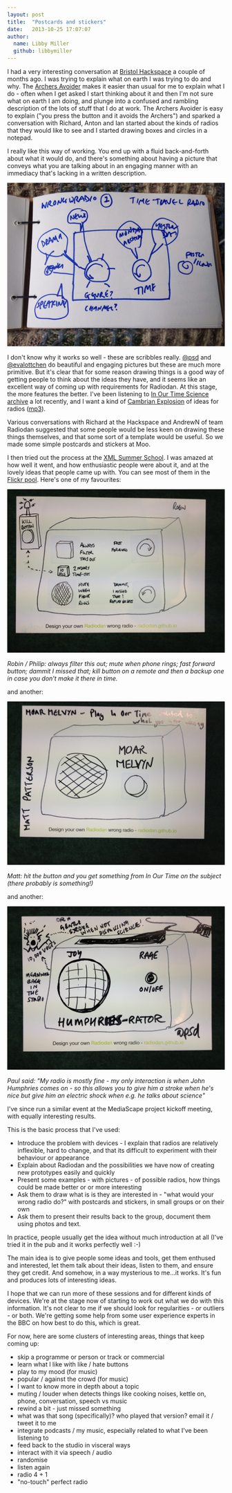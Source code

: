 ```yaml
---
layout: post
title:  "Postcards and stickers"
date:   2013-10-25 17:07:07
author:
  name: Libby Miller
  github: libbymiller
---
```


I had a very interesting conversation at [Bristol Hackspace](http://bristol.hackspace.org.uk) a
couple of months ago. I was trying to explain what on earth I was trying to do and why. The
[Archers Avoider](http://planb.nicecupoftea.org/2013/04/16/archers-avoider/) makes it easier
than usual for me to explain what I do - often when I get asked I start thinking about it and
then I'm not sure what on earth I am doing, and plunge into a confused and rambling description
of the lots of stuff that I do at work. The Archers Avoider is easy to explain ("you press the
button and it avoids the Archers") and sparked a conversation with Richard, Anton and Ian
started about the kinds of radios that they would like to see and I started drawing boxes and
circles in a notepad.

I really like this way of working. You end up with a fluid back-and-forth about what it would
do, and there's something about having a picture that conveys what you are talking about in an
engaging manner with an immediacy that's lacking in a written description.

![A wrong radio](/assets/wrong_radio1.jpg "A wrong radio")

I don't know why it works so well - these are scribbles really. [@psd](https://twitter.com/psd)
and [@evalottchen](https://twitter.com/evalottchen) do beautiful and engaging pictures but these
are much more primitive. But it's clear that for some reason drawing things is a good way of
getting people to think about the ideas they have, and it seems like an excellent way of coming
up with requirements for Radiodan. At this stage, the more features the better. I've been
listening to [In Our Time Science archive](http://www.bbc.co.uk/podcasts/series/iots/all) a lot
recently, and I want a kind of [Cambrian
Explosion](http://en.wikipedia.org/wiki/Cambrian_explosion) of ideas for radios
([mp3](http://downloads.bbc.co.uk/podcasts/radio4/iots/iots_20050217-0900a.mp3)).

Various conversations with Richard at the Hackspace and AndrewN of team Radiodan suggested that
some people would be less keen on drawing these things themselves, and that some sort of a
template would be useful. So we made some simple postcards and stickers at Moo.

I then tried out the process at the [XML Summer School](http://xmlsummerschool.com). I was
amazed at how well it went, and how enthusiastic people were about it, and at the lovely ideas
that people came up with. You can see most of them in the [Flickr
pool](http://www.flickr.com/groups/2386878@N23/). Here's one of my favourites:


![Robin's Radio](/assets/robin.jpg "Robin's radio")

<i>Robin / Philip: always filter this out; mute when phone rings; fast forward button; dammit I missed that; kill button on a remote and then a backup one in case you don't make it there in time.</i>

and another:

![Matt's radio](/assets/matt.jpg "Matt's radio")

<i>Matt: hit the button and you get something from In Our Time on the subject (there probably is something!)</i>

and another:

![Paul's radio](/assets/psd.jpg "Paul's radio")

<i>Paul said: "My radio is mostly fine - my only interaction is when John Humphries comes on - so this allows you to give him a stroke when he's nice but give him an electric shock when e.g. he talks about science"</i>

I've since run a similar event at the MediaScape project kickoff meeting, with equally
interesting results.

This is the basic process that I've used:

* Introduce the problem with devices - I explain that radios are relatively inflexible, hard to change, and that its difficult to experiment with their behaviour or appearance
* Explain about Radiodan and the possibilities we have now of creating new prototypes easily and quickly
* Present some examples - with pictures - of possible radios, how things could be made better or or more interesting
* Ask them to draw what is is they are interested in - "what would your wrong radio do?" with postcards and stickers, in small groups or on their own
* Ask them to present their results back to the group, document them using photos and text.

In practice, people usually get the idea without much introduction at all (I've tried it in the
pub and it works perfectly well :-)

The main idea is to give people some ideas and tools, get them enthused and interested, let them
talk about their ideas, listen to them, and ensure they get credit. And somehow, in a way
mysterious to me...it works. It's fun and produces lots of interesting ideas.

I hope that we can run more of these sessions and for different kinds of devices. We're at the
stage now of starting to work out what we do with this information. It's not clear to me if we
should look for regularities - or outliers - or both. We're getting some help from some user
experience experts in the BBC on how best to do this, which is great.

For now, here are some clusters of interesting areas, things that keep coming up:

- skip a programme or person or track or commercial
- learn what I like with like / hate buttons
- play to my mood (for music)
- popular / against the crowd (for music)
- I want to know more in depth about a topic
- muting / louder when detects things like cooking noises, kettle on, phone, conversation, speech vs music
- rewind a bit - just missed something
- what was that song (specifically)? who played that version? email it / tweet it to me
- integrate podcasts / my music, especially related to what I've been listening to
- feed back to the studio in visceral ways
- interact with it via speech / audio
- randomise
- listen again
- radio 4 + 1
- "no-touch" perfect radio

